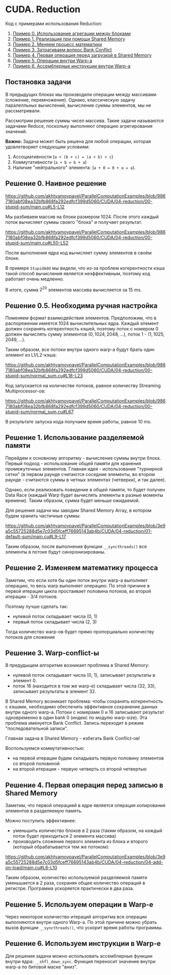# CUDA. Reduction

Код с примерами использования Reduction:
1. [Пример 0. Использование агрегации между блоками](/CUDA/04-reduction/00-stupid-sum)
2. [Пример 1. Реализация при помощи Shared Memory](/CUDA/04-reduction/01-default-sum)
3. [Пример 2. Меняем процесс математики](/CUDA/04-reduction/02-another-math)
4. [Пример 3. Затрагиваем вопрос Bank Conflict](/CUDA/04-reduction/03-improving-bank-conflicts)
5. [Пример 4. Первая операция перед загрузкой в Shared Memory](/CUDA/04-reduction/04-add-on-load)
6. [Пример 5. Операции внутри Warp-а](/CUDA/04-reduction/05-warp-reduce)
7. [Пример 6. Ассемблерные инструкции внутри Warp-а](/CUDA/04-reduction/06-warp-design-specific)

## Постановка задачи

В предыдущих блоках мы производили операции между массивами (сложение, перемножение). Однако, классическую задачу паралелльных вычислений, вычисление суммы элементов, мы не рассматривали. 

Рассмотрим решение суммы чисел массива. Такие задачи называются задачами Reduce, поскольку выполняют операцию агрегирования значений. 

**Важно:** Задача может быть решена для любой операции, которая удовлетворяет следующим условиям:
1. Ассоциативности (`a + (b + c) = (a + b) + c`)
2. Коммутативности (`a + b = b + a`)
3. Наличие "нейтрального" элемента: (`a + 0 = 0 + a = a`).

## Решение 0. Наивное решение

https://github.com/akhtyamovpavel/ParallelComputationExamples/blob/9867180abf08ea32bfb868fa292edfcf399d5060/CUDA/04-reduction/00-stupid-sum/main.cu#L5-L12

Мы разбиваем массив на блоки размером 1024. После этого каждый поток вычисляет суммы своего "блока" и получает результат.

https://github.com/akhtyamovpavel/ParallelComputationExamples/blob/9867180abf08ea32bfb868fa292edfcf399d5060/CUDA/04-reduction/00-stupid-sum/main.cu#L50-L52

После выполнения ядра код вычисляет сумму элементов в своём блоке.

В примере `StupidAdd` мы видели, что из-за проблем когерентности кэша такой способ вычисления является неэффективным, поэтому код работает очень медленно.

В итоге, сумма $2^{20}$ элементов массива вычисляется за 15 ms.

## Решение 0.5. Необходима ручная настройка

Поменяем формат взаимодействия элементов. Предположим, что в распоряжении имеется 1024 вычислительных ядра. 
Каждый элемент должен сохранять когерентность кэшей, поэтому поток с номером 0 должен вычислять сумму элементов $(0, 1024, 2048, ...)$, поток 1 - $(1, 1025, 2049, ...)$.

Таким образом, все потоки внутри одного warp-а будут брать один элемент из L1/L2-кэша:

https://github.com/akhtyamovpavel/ParallelComputationExamples/blob/9867180abf08ea32bfb868fa292edfcf399d5060/CUDA/04-reduction/00-stupid-sum/normal_sum.cu#L18-L23

Код запускается на количестве потоков, равное количеству Streaming Multiprocessor-ов: 

https://github.com/akhtyamovpavel/ParallelComputationExamples/blob/9867180abf08ea32bfb868fa292edfcf399d5060/CUDA/04-reduction/00-stupid-sum/normal_sum.cu#L67

В результате запуска кода получаем время работы, равное 10 ms. 

## Решение 1. Использование разделяемой памяти

Перейдем к основному алгоритму - вычисление суммы внутри блока. Первый подход - использование общей памяти для хранения промежуточных элементов. Главная идея - использование "турнирной сетки" (в первом раунде считаются соседние элементы, во втором раунде - считаются суммы в четных элементах (четверки), и так далее).

Однако, если реализовать поведение в общей памяти, то будет получен Data Race (каждый Warp будет вычислять элементы в разные моменты времени). Таким образом, сумма будет меньше ожидаемой.

Для решения задачи мы заводим Shared Memory Array, в котором будем хранить частичные суммы:

https://github.com/akhtyamovpavel/ParallelComputationExamples/blob/3e9a5c55725288d5e7c03d5fceff76695143ab4b/CUDA/04-reduction/01-default-sum/main.cu#L9-L17

Таким образом, после выполнения функции `__syncthreads()` все элементы в потоке будут синхронизированы.

## Решение 2. Изменяем математику процесса

Заметим, что если хотя бы один поток внутри warp-а выполняет операцию, то весь warp выполняет операцию. По этой причине в первой итерации цикла простаивает половина потоков, во второй итерации - 3/4 потоков. 

Поэтому лучше сделать так:
* нулевой поток складывает числа (0, 1)
* первый поток складывает числа (2, 3)

Тогда количество warp-ов будет прямо пропорциально количеству потоков для сложения

## Решение 3. Warp-conflict-ы

В предудыщем алгоритме возникает проблема в Shared Memory:
* нулевой поток складывает числа (0, 1), записывает результаты в элемент 0.
* поток 16 (находится в том же warp-е) складывает числа (32, 33), записывает результаты в элемент 32.

В Shared Memory возникает проблема: чтобы сохранять когерентность с кэшами, необходимо обеспечить эффективное сохранение данных внутри одного warp-а. Потоки с номерами 0 и 16 записывают результат одновременно в один bank 0 (индекс по модулю warp-size). Эта проблема именуется Bank Conflict. Запись переходит в режим "последовательной записи".

Главная задача в Shared Memory - избегать Bank Conflict-ов!

Воспользуемся коммутативностью:
* на первой итерации будем складывать первую половину элементов со второй половиной
* на второй итерации - первую четверть со второй четвертью

## Решение 4. Первая операция перед записью в Shared Memory

Заметим, что первой операцией в ядре является операция копирования элементов в разделяемую память.

Можно поступить эффективнее:
* уменьшить количество блоков в 2 раза (таким образом, на каждый поток будет приходиться 2 элемента массива)
* производить сложение первого элемента из блока и второго (который обрабатывается тем же потоком):

https://github.com/akhtyamovpavel/ParallelComputationExamples/blob/3e9a5c55725288d5e7c03d5fceff76695143ab4b/CUDA/04-reduction/04-add-on-load/main.cu#L6-L10

Таким образом, количество используемой разделяемой памяти уменьшается в 2 раза, сохраняя общее количество операций в регистре. Программа ускоряется практически в два раза.

## Решение 5. Используем операции в Warp-e

Через некоторое количество итераций алгоритма все операции выполняются внутри одного Warp-a. По этой причине можно убрать вызов функции `__syncthreads()`, что ускорит время работы программы.

## Решение 6. Используем инструкции в Warp-e

Для решения задачи можно использовать ассемблерные функции внутри ядра: `__shfl_down_sync`. Функция переносит значение внутри warp-а по битовой маске "вниз".
